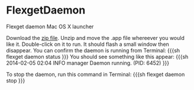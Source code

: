 FlexgetDaemon
=============

Flexget daemon Mac OS X launcher

Download the [zip file](https://github.com/tubedogg/FlexgetDaemon/archive/master.zip). Unzip and move the .app file whereever you would like it. Double-click on it to run. It should flash a small window then disappear. You can confirm the daemon is running from Terminal:
{{{sh
flexget daemon status
}}}
You should see something like this appear:
{{{sh
2014-02-05 02:04 INFO     manager                       Daemon running. (PID: 6452)
}}}

To stop the daemon, run this command in Terminal:
{{{sh
flexget daemon stop
}}}
